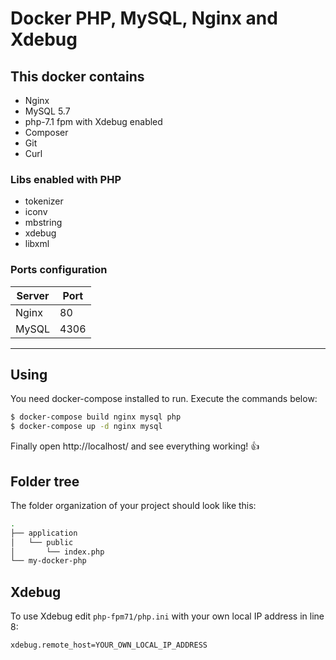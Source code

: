 # Docker PHP, MySQL, Nginx and Xdebug

## This docker contains
- Nginx
- MySQL 5.7
- php-7.1 fpm with Xdebug enabled
- Composer
- Git
- Curl

### Libs enabled with PHP
- tokenizer
- iconv
- mbstring
- xdebug
- libxml

### Ports configuration

| Server     | Port |
|------------|------|
| Nginx      | 80   |
| MySQL      | 4306 |

---

## Using

You need docker-compose installed to run. Execute the commands below:

```sh
$ docker-compose build nginx mysql php
$ docker-compose up -d nginx mysql
```

Finally open http://localhost/ and see everything working! 👍

## Folder tree

The folder organization of your project should look like this:

```sh
.
├── application
│   └── public
│       └── index.php
└── my-docker-php
```

## Xdebug

To use Xdebug edit `php-fpm71/php.ini` with your own local IP address in line 8:

```sh
xdebug.remote_host=YOUR_OWN_LOCAL_IP_ADDRESS
```
